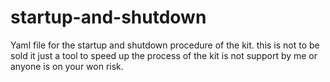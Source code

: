 # startup-and-shutdown
Yaml file for the startup and shutdown procedure of the kit.
this is not to be sold it just a tool to speed up the process of the kit is not support by me or anyone is on your won risk.

